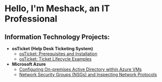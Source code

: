 <h1>Hello, I'm Meshack, an IT Professional</h1>

<h2>Information Technology Projects:</h2>

- <b>osTicket (Help Desk Ticketing System)</b>
  - [osTicket: Prerequisites and Installation](https://github.com/mkpene/osticket-prereqs)
  - [osTicket: Ticket Lifecycle Examples](https://github.com/mkpene/ticket-lifecycle)
- <b>Microsoft Azure</b>
  - [Configuring On-premises Active Directory within Azure VMs](https://github.com/mkpene/configure-ad)
  - [Network Security Groups (NSGs) and Inspecting Network Protocols](https://github.com/mkpene/azure-network-protocols)



